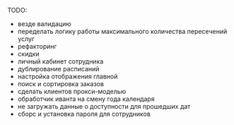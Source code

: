 TODO:
- везде валидацию
- переделать логику работы максимального количества пересечений услуг
- рефакторинг
- скидки
- личный кабинет сотрудника
- дублирование расписаний
- настройка отображения главной
- поиск и сортировка заказов
- сделать клиентов прокси-моделью
- обработчик иванта на смену года календаря
- не загружать данные о доступности для прошедших дат
- сборс и установка пароля для сотрудников